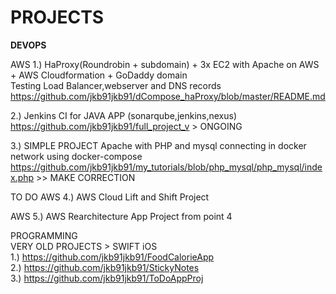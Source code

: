 # PROJECTS

<b>DEVOPS</b>

AWS
1.) HaProxy(Roundrobin + subdomain) + 3x EC2 with Apache on AWS + AWS Cloudformation + GoDaddy domain  
Testing Load Balancer,webserver and DNS records
https://github.com/jkb91jkb91/dCompose_haProxy/blob/master/README.md

2.) Jenkins CI for JAVA APP (sonarqube,jenkins,nexus)  
https://github.com/jkb91jkb91/full_project_v > ONGOING  

3.) SIMPLE PROJECT Apache with PHP and mysql connecting in docker network using docker-compose
https://github.com/jkb91jkb91/my_tutorials/blob/php_mysql/php_mysql/index.php  >> MAKE CORRECTION  


TO DO
AWS
4.) AWS Cloud Lift and Shift Project    

AWS
5.) AWS Rearchitecture App Project from point 4 


PROGRAMMING  
VERY OLD PROJECTS > SWIFT iOS  
1.) https://github.com/jkb91jkb91/FoodCalorieApp  
2.) https://github.com/jkb91jkb91/StickyNotes  
3.) https://github.com/jkb91jkb91/ToDoAppProj  
